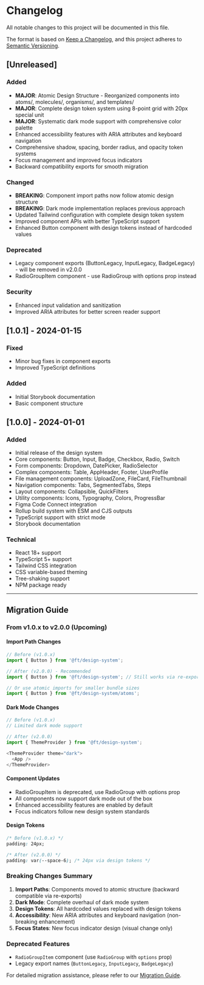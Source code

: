 # Changelog

All notable changes to this project will be documented in this file.

The format is based on [Keep a Changelog](https://keepachangelog.com/en/1.0.0/),
and this project adheres to [Semantic Versioning](https://semver.org/spec/v2.0.0.html).

## [Unreleased]

### Added
- **MAJOR**: Atomic Design Structure - Reorganized components into atoms/, molecules/, organisms/, and templates/
- **MAJOR**: Complete design token system using 8-point grid with 20px special unit
- **MAJOR**: Systematic dark mode support with comprehensive color palette
- Enhanced accessibility features with ARIA attributes and keyboard navigation
- Comprehensive shadow, spacing, border radius, and opacity token systems
- Focus management and improved focus indicators
- Backward compatibility exports for smooth migration

### Changed
- **BREAKING**: Component import paths now follow atomic design structure
- **BREAKING**: Dark mode implementation replaces previous approach
- Updated Tailwind configuration with complete design token system
- Improved component APIs with better TypeScript support
- Enhanced Button component with design tokens instead of hardcoded values

### Deprecated
- Legacy component exports (ButtonLegacy, InputLegacy, BadgeLegacy) - will be removed in v2.0.0
- RadioGroupItem component - use RadioGroup with options prop instead

### Security
- Enhanced input validation and sanitization
- Improved ARIA attributes for better screen reader support

## [1.0.1] - 2024-01-15

### Fixed
- Minor bug fixes in component exports
- Improved TypeScript definitions

### Added
- Initial Storybook documentation
- Basic component structure

## [1.0.0] - 2024-01-01

### Added
- Initial release of the design system
- Core components: Button, Input, Badge, Checkbox, Radio, Switch
- Form components: Dropdown, DatePicker, RadioSelector
- Complex components: Table, AppHeader, Footer, UserProfile
- File management components: UploadZone, FileCard, FileThumbnail
- Navigation components: Tabs, SegmentedTabs, Steps
- Layout components: Collapsible, QuickFilters
- Utility components: Icons, Typography, Colors, ProgressBar
- Figma Code Connect integration
- Rollup build system with ESM and CJS outputs
- TypeScript support with strict mode
- Storybook documentation

### Technical
- React 18+ support
- TypeScript 5+ support
- Tailwind CSS integration
- CSS variable-based theming
- Tree-shaking support
- NPM package ready

---

## Migration Guide

### From v1.0.x to v2.0.0 (Upcoming)

#### Import Path Changes
```typescript
// Before (v1.0.x)
import { Button } from '@ft/design-system';

// After (v2.0.0) - Recommended
import { Button } from '@ft/design-system'; // Still works via re-exports

// Or use atomic imports for smaller bundle sizes
import { Button } from '@ft/design-system/atoms';
```

#### Dark Mode Changes
```typescript
// Before (v1.0.x)
// Limited dark mode support

// After (v2.0.0)
import { ThemeProvider } from '@ft/design-system';

<ThemeProvider theme="dark">
  <App />
</ThemeProvider>
```

#### Component Updates
- RadioGroupItem is deprecated, use RadioGroup with options prop
- All components now support dark mode out of the box
- Enhanced accessibility features are enabled by default
- Focus indicators follow new design system standards

#### Design Tokens
```css
/* Before (v1.0.x) */
padding: 24px;

/* After (v2.0.0) */
padding: var(--space-6); /* 24px via design tokens */
```

### Breaking Changes Summary
1. **Import Paths**: Components moved to atomic structure (backward compatible via re-exports)
2. **Dark Mode**: Complete overhaul of dark mode system
3. **Design Tokens**: All hardcoded values replaced with design tokens
4. **Accessibility**: New ARIA attributes and keyboard navigation (non-breaking enhancement)
5. **Focus States**: New focus indicator design (visual change only)

### Deprecated Features
- `RadioGroupItem` component (use `RadioGroup` with `options` prop)
- Legacy export names (`ButtonLegacy`, `InputLegacy`, `BadgeLegacy`)

For detailed migration assistance, please refer to our [Migration Guide](./docs/MIGRATION.md). 